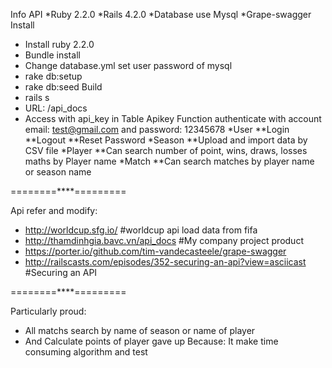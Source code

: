 Info API
  *Ruby 2.2.0
  *Rails 4.2.0
  *Database use Mysql
  *Grape-swagger
Install
* Install ruby 2.2.0
* Bundle install
* Change database.yml set user password of mysql
* rake db:setup
* rake db:seed
Build
* rails s
* URL: /api_docs 
* Access with api_key in Table Apikey
Function
authenticate with account email: test@gmail.com and password: 12345678
*User
**Login
**Logout
**Reset Password
*Season
**Upload and import data by CSV file
*Player
**Can search number of point, wins, draws, losses maths by Player name
*Match
**Can search matches by player name or season name

========****=========

Api refer and modify:
* http://worldcup.sfg.io/  #worldcup api load data from fifa
* http://thamdinhgia.bavc.vn/api_docs #My company project product
* https://porter.io/github.com/tim-vandecasteele/grape-swagger
* http://railscasts.com/episodes/352-securing-an-api?view=asciicast #Securing an API

========****=========

Particularly proud:
* All matchs search by name of season or name of player
* And Calculate points of player gave up
Because: It make time consuming algorithm and test


